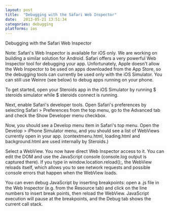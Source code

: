 ```yaml
---
layout: post
title:  "Debugging with the Safari Web Inspector"
date:   2013-05-21 13:51:34
categories: debugging
platforms: ios
---
```


Debugging with the Safari Web Inspector

Note: Safari's Web Inspector is available for iOS only. We are working on building a similar solution for Android.
Safari offers a very powerful Web Inspector tool for debugging your app. Unfortunately, Apple doesn't allow the Web Inspector to be used on apps downloaded from the App Store, so the debugging tools can currently be used only with the iOS Simulator. You can still use Weinre (see below) to debug apps running on your phone.

To get started, open your Steroids app in the iOS Simulator by running $ steroids simulator while $ steroids connect is running.

Next, enable Safari's developer tools. Open Safari's preferences by selecting Safari > Preferences from the top menu, go to the Advanced tab and check the Show Developer menu checkbox.

Now, you should see a Develop menu item in Safari's top menu. Open the Develop > iPhone Simulator menu, and you should see a list of WebViews currently open in your app. (contextmenu.html, loading.html and background.html are used internally by Steroids.)

Select a WebView. You now have direct Web Inspector access to it. You can edit the DOM and use the JavaScript console (console.log output is captured there). If you type in window.location.reload();, the WebView reloads itself, which allows you to see network requests and possible console errors that happen when the WebView loads.

You can even debug JavaScript by inserting breakpoints: open a .js file in the Web Inspector (e.g. from the Resource tab) and click on the line numbers to insert break points, then reload the WebView. JavaScript execution will pause at the breakpoints, and the Debug tab shows the current call stack.